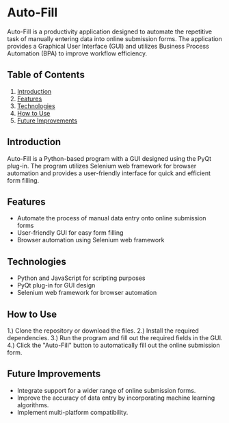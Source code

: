 # Auto-Fill
Auto-Fill is a productivity application designed to automate the repetitive task of manually entering data into online submission forms. The application provides a Graphical User Interface (GUI) and utilizes Business Process Automation (BPA) to improve workflow efficiency.

## Table of Contents
1. [Introduction](#introduction)
2. [Features](#features)
3. [Technologies](#technologies)
4. [How to Use](#how-to-use)
5. [Future Improvements](#future-improvements)

## Introduction
Auto-Fill is a Python-based program with a GUI designed using the PyQt plug-in. The program utilizes Selenium web framework for browser automation and provides a user-friendly interface for quick and efficient form filling.

## Features
- Automate the process of manual data entry onto online submission forms
- User-friendly GUI for easy form filling
- Browser automation using Selenium web framework

## Technologies
- Python and JavaScript for scripting purposes
- PyQt plug-in for GUI design
- Selenium web framework for browser automation

## How to Use
1.) Clone the repository or download the files.
2.) Install the required dependencies.
3.) Run the program and fill out the required fields in the GUI.
4.) Click the "Auto-Fill" button to automatically fill out the online submission form.

## Future Improvements
- Integrate support for a wider range of online submission forms.
- Improve the accuracy of data entry by incorporating machine learning algorithms.
- Implement multi-platform compatibility.
